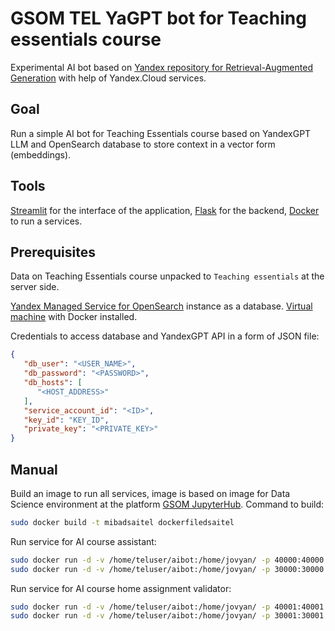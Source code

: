 # GSOM TEL YaGPT bot for Teaching essentials course
Experimental AI bot based on [Yandex repository for Retrieval-Augmented Generation](https://github.com/yandex-cloud-examples/yc-yandexgpt-qa-bot-for-docs) with help of Yandex.Cloud services.

## Goal

Run a simple AI bot for Teaching Essentials course based on YandexGPT LLM and OpenSearch database to store context in a vector form (embeddings).

## Tools

[Streamlit](https://streamlit.io/) for the interface of the application, [Flask](https://flask-docs.readthedocs.io/en/latest/) for the backend, [Docker](https://www.docker.com/) to run a services.

## Prerequisites

Data on Teaching Essentials course unpacked to `Teaching essentials` at the server side.

[Yandex Managed Service for OpenSearch](https://cloud.yandex.com/en/docs/managed-opensearch/) instance as a database. [Virtual machine](https://cloud.yandex.com/en/docs/compute/quickstart/) with Docker installed.

Credentials to access database and YandexGPT API in a form of JSON file:

```json
{
   "db_user": "<USER_NAME>", 
   "db_password": "<PASSWORD>", 
   "db_hosts": [
      "<HOST_ADDRESS>"
   ], 
   "service_account_id": "<ID>",
   "key_id": "KEY_ID",
   "private_key": "<PRIVATE_KEY>"
}
```

## Manual

Build an image to run all services, image is based on image for Data Science environment at the platform [GSOM JupyterHub](https://github.com/vgarshin/gsom_jhub_deploy). Command to build:

```bash
sudo docker build -t mibadsaitel dockerfiledsaitel
```

Run service for AI course assistant:

```bash
sudo docker run -d -v /home/teluser/aibot:/home/jovyan/ -p 40000:40000 -it mibadsaitel python aihelper.py
sudo docker run -d -v /home/teluser/aibot:/home/jovyan/ -p 30000:30000 -it mibadsaitel streamlit run aibothelper.py --server.port 30000 --browser.gatherUsageStats False

```

Run service for AI course home assignment validator:

```bash
sudo docker run -d -v /home/teluser/aibot:/home/jovyan/ -p 40001:40001 -it mibadsaitel python aichecker.py
sudo docker run -d -v /home/teluser/aibot:/home/jovyan/ -p 30001:30001 -it mibadsaitel streamlit run aibotchecker.py --server.port 30001 --browser.gatherUsageStats False
```
